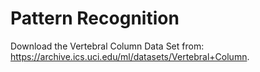 # Pattern Recognition
Download the Vertebral Column Data Set from: https://archive.ics.uci.edu/ml/datasets/Vertebral+Column.
